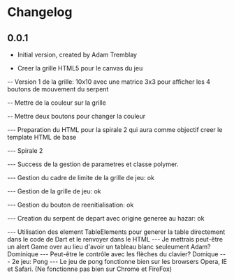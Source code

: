 # Changelog

## 0.0.1

- Initial version, created by Adam Tremblay

- Creer la grille HTML5 pour le canvas du jeu

-- Version 1 de la grille: 10x10 avec une matrice 3x3 pour afficher les 4 boutons de mouvement du serpent

-- Mettre de la couleur sur la grille

-- Mettre deux boutons pour changer la couleur

--- Preparation du HTML pour la spirale 2 qui aura comme objectif creer le template HTML de base


--- Spirale 2

--- Success de la gestion de parametres et classe polymer. 

--- Gestion du cadre de limite de la grille de jeu: ok

--- Gestion de la grille de jeu: ok

--- Gestion du bouton de reenitialisation: ok

--- Creation du serpent de depart avec origine generee au hazar: ok

--- Utilisation des element TableElements pour generer la table directement dans le code de Dart et le renvoyer dans le HTML
--- Je mettrais peut-être un alert Game over au lieu d'avoir un tableau blanc seuleument Adam?  Dominique
--- Peut-être le contrôle avec les flèches du clavier? Domique
--- 2e jeu: Pong
--- Le jeu de pong fonctionne bien sur les browsers Opera, IE et Safari. (Ne fonctionne pas bien sur Chrome et FireFox)


